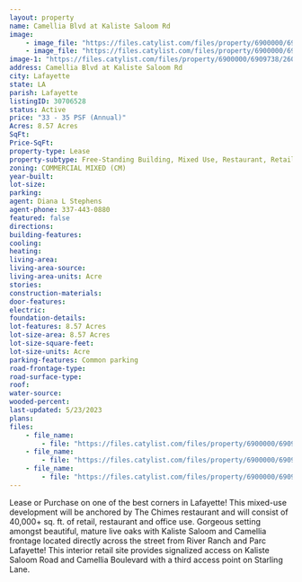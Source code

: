 ```yaml
---
layout: property
name: Camellia Blvd at Kaliste Saloom Rd
image:
    - image_file: "https://files.catylist.com/files/property/6900000/6909738/26009220_21551436_Camellia_at_Kaliste_Pic1.jpg"
    - image_file: "https://files.catylist.com/files/property/6900000/6909738/26009221_21553599_Chimes_3_X2.jpg"
image-1: "https://files.catylist.com/files/property/6900000/6909738/26016478_26011962_Drone_Aerial3.png"
address: Camellia Blvd at Kaliste Saloom Rd
city: Lafayette
state: LA
parish: Lafayette
listingID: 30706528
status: Active
price: "33 - 35 PSF (Annual)"
Acres: 8.57 Acres
SqFt:
Price-SqFt:
property-type: Lease
property-subtype: Free-Standing Building, Mixed Use, Restaurant, Retail-Pad, Street Retail
zoning: COMMERCIAL MIXED (CM)
year-built:
lot-size:
parking:
agent: Diana L Stephens
agent-phone: 337-443-0880
featured: false
directions:
building-features:
cooling:
heating:
living-area:
living-area-source:
living-area-units: Acre
stories:
construction-materials:
door-features:
electric:
foundation-details:
lot-features: 8.57 Acres
lot-size-area: 8.57 Acres
lot-size-square-feet:
lot-size-units: Acre
parking-features: Common parking
road-frontage-type:
road-surface-type:
roof:
water-source:
wooded-percent:
last-updated: 5/23/2023
plans:
files:
    - file_name: 
        - file: "https://files.catylist.com/files/property/6900000/6909738/raw_25989205_Site_Plan_2.11.2021.pdf"
    - file_name: 
        - file: "https://files.catylist.com/files/property/6900000/6909738/raw_25989204_Survey.pdf"
    - file_name: 
        - file: "https://files.catylist.com/files/property/6900000/6909738/raw_28059572__Camellia_Corridor___Land__Chimes_Marketing_Package.pdf"
---
```

Lease or Purchase on one of the best corners in Lafayette! This mixed-use development will be anchored by The Chimes restaurant and will consist of 40,000+ sq. ft. of retail, restaurant and office use. Gorgeous setting amongst beautiful, mature live oaks with Kaliste Saloom and Camellia frontage located directly across the street from River Ranch and Parc Lafayette! This interior retail site provides signalized access on Kaliste Saloom Road and Camellia Boulevard with a third access point on Starling Lane.
